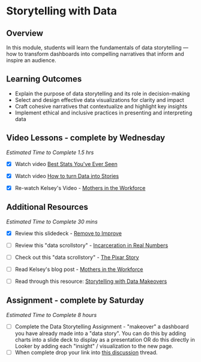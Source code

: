 # Storytelling with Data 

## Overview 

In this module, students will learn the fundamentals of data storytelling — how to transform dashboards into compelling narratives that inform and inspire an audience. 

## Learning Outcomes 

* Explain the purpose of data storytelling and its role in decision-making
* Select and design effective data visualizations for clarity and impact
* Craft cohesive narratives that contextualize and highlight key insights
* Implement ethical and inclusive practices in presenting and interpreting data

## Video Lessons - complete by Wednesday 

_Estimated Time to Complete 1.5 hrs_ 

- [x] Watch video [Best Stats You've Ever Seen](https://www.youtube.com/watch?v=hVimVzgtD6w) 

- [x] Watch video [How to turn Data into Stories](https://www.youtube.com/watch?v=Hfx1X9WSGYQ&pp=ygUbZGF0YSBzdG9yeXRlbGxpbmcgdGVkIHRhbGsg)

- [x] Re-watch Kelsey's Video - [Mothers in the Workforce](https://www.youtube.com/watch?v=llddQPmYU40)

## Additional Resources 

_Estimated Time to Complete 30 mins_

- [x] Review this slidedeck - [Remove to Improve](https://speakerdeck.com/cherdarchuk/remove-to-improve-the-data-ink-ratio)

- [ ] Review this "data scrollstory" - [Incarceration in Real Numbers](https://mkorostoff.github.io/incarceration-in-real-numbers/)

- [ ] Check out this "data scrollstory" - [The Pixar Story](https://pixar-scroll-tale.lovable.app/)

- [ ] Read Kelsey's blog post - [Mothers in the Workforce](https://kelseyataylor.github.io/kelsey-taylor-portfolio/mothers-in-the-workforce.html)

- [ ] Read through this resource: [Storytelling with Data Makeovers](https://www.storytellingwithdata.com/makeovers)

## Assignment - complete by Saturday

_Estimated Time to Complete 8 hours_ 

- [ ] Complete the Data Storytelling Assignment - "makeover" a dashboard you have already made into a "data story". You can do this by adding charts into a slide deck to display as a presentation OR do this directly in Looker by adding each "insight" / visualization to the new page.
- [ ] When complete drop your link into [this discussion](https://github.com/Tech-Moms/data_ai_fall_2025/discussions/44) thread. 
